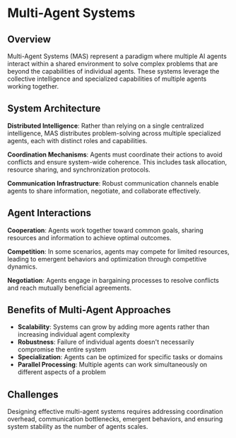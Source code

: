 # Multi-Agent Systems

## Overview

Multi-Agent Systems (MAS) represent a paradigm where multiple AI agents interact within a shared environment to solve complex problems that are beyond the capabilities of individual agents. These systems leverage the collective intelligence and specialized capabilities of multiple agents working together.

## System Architecture

**Distributed Intelligence**: Rather than relying on a single centralized intelligence, MAS distributes problem-solving across multiple specialized agents, each with distinct roles and capabilities.

**Coordination Mechanisms**: Agents must coordinate their actions to avoid conflicts and ensure system-wide coherence. This includes task allocation, resource sharing, and synchronization protocols.

**Communication Infrastructure**: Robust communication channels enable agents to share information, negotiate, and collaborate effectively.

## Agent Interactions

**Cooperation**: Agents work together toward common goals, sharing resources and information to achieve optimal outcomes.

**Competition**: In some scenarios, agents may compete for limited resources, leading to emergent behaviors and optimization through competitive dynamics.

**Negotiation**: Agents engage in bargaining processes to resolve conflicts and reach mutually beneficial agreements.

## Benefits of Multi-Agent Approaches

- **Scalability**: Systems can grow by adding more agents rather than increasing individual agent complexity
- **Robustness**: Failure of individual agents doesn't necessarily compromise the entire system
- **Specialization**: Agents can be optimized for specific tasks or domains
- **Parallel Processing**: Multiple agents can work simultaneously on different aspects of a problem

## Challenges

Designing effective multi-agent systems requires addressing coordination overhead, communication bottlenecks, emergent behaviors, and ensuring system stability as the number of agents scales.

